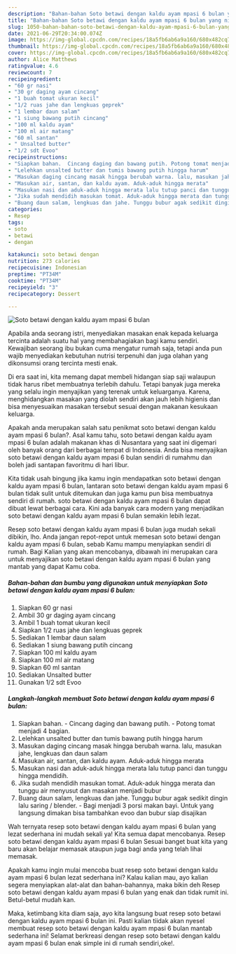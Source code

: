 ```yaml
---
description: "Bahan-bahan Soto betawi dengan kaldu ayam mpasi 6 bulan yang nikmat dan Mudah Dibuat"
title: "Bahan-bahan Soto betawi dengan kaldu ayam mpasi 6 bulan yang nikmat dan Mudah Dibuat"
slug: 1050-bahan-bahan-soto-betawi-dengan-kaldu-ayam-mpasi-6-bulan-yang-nikmat-dan-mudah-dibuat
date: 2021-06-29T20:34:00.074Z
image: https://img-global.cpcdn.com/recipes/18a5fb6ab6a9a160/680x482cq70/soto-betawi-dengan-kaldu-ayam-mpasi-6-bulan-foto-resep-utama.jpg
thumbnail: https://img-global.cpcdn.com/recipes/18a5fb6ab6a9a160/680x482cq70/soto-betawi-dengan-kaldu-ayam-mpasi-6-bulan-foto-resep-utama.jpg
cover: https://img-global.cpcdn.com/recipes/18a5fb6ab6a9a160/680x482cq70/soto-betawi-dengan-kaldu-ayam-mpasi-6-bulan-foto-resep-utama.jpg
author: Alice Matthews
ratingvalue: 4.6
reviewcount: 7
recipeingredient:
- "60 gr nasi"
- "30 gr daging ayam cincang"
- "1 buah tomat ukuran kecil"
- "1/2 ruas jahe dan lengkuas geprek"
- "1 lembar daun salam"
- "1 siung bawang putih cincang"
- "100 ml kaldu ayam"
- "100 ml air matang"
- "60 ml santan"
- " Unsalted butter"
- "1/2 sdt Evoo"
recipeinstructions:
- "Siapkan bahan.  Cincang daging dan bawang putih. Potong tomat menjadi 4 bagian."
- "Lelehkan unsalted butter dan tumis bawang putih hingga harum"
- "Masukan daging cincang masak hingga berubah warna. lalu, masukan jahe, lengkuas dan daun salam"
- "Masukan air, santan, dan kaldu ayam. Aduk-aduk hingga merata"
- "Masukan nasi dan aduk-aduk hingga merata lalu tutup panci dan tunggu hingga mendidih."
- "Jika sudah mendidih masukan tomat. Aduk-aduk hingga merata dan tunggu air menyusut dan masakan menjadi bubur"
- "Buang daun salam, lengkuas dan jahe. Tunggu bubur agak sedikit dingin lalu saring / blender.  Bagi menjadi 3 porsi makan bayi. Untuk yang langsung dimakan bisa tambahkan evoo dan bubur siap disajikan"
categories:
- Resep
tags:
- soto
- betawi
- dengan

katakunci: soto betawi dengan 
nutrition: 273 calories
recipecuisine: Indonesian
preptime: "PT34M"
cooktime: "PT34M"
recipeyield: "3"
recipecategory: Dessert

---
```



![Soto betawi dengan kaldu ayam mpasi 6 bulan](https://img-global.cpcdn.com/recipes/18a5fb6ab6a9a160/680x482cq70/soto-betawi-dengan-kaldu-ayam-mpasi-6-bulan-foto-resep-utama.jpg)

Apabila anda seorang istri, menyediakan masakan enak kepada keluarga tercinta adalah suatu hal yang membahagiakan bagi kamu sendiri. Kewajiban seorang ibu bukan cuma mengatur rumah saja, tetapi anda pun wajib menyediakan kebutuhan nutrisi terpenuhi dan juga olahan yang dikonsumsi orang tercinta mesti enak.

Di era  saat ini, kita memang dapat membeli hidangan siap saji walaupun tidak harus ribet membuatnya terlebih dahulu. Tetapi banyak juga mereka yang selalu ingin menyajikan yang terenak untuk keluarganya. Karena, menghidangkan masakan yang diolah sendiri akan jauh lebih higienis dan bisa menyesuaikan masakan tersebut sesuai dengan makanan kesukaan keluarga. 



Apakah anda merupakan salah satu penikmat soto betawi dengan kaldu ayam mpasi 6 bulan?. Asal kamu tahu, soto betawi dengan kaldu ayam mpasi 6 bulan adalah makanan khas di Nusantara yang saat ini digemari oleh banyak orang dari berbagai tempat di Indonesia. Anda bisa menyajikan soto betawi dengan kaldu ayam mpasi 6 bulan sendiri di rumahmu dan boleh jadi santapan favoritmu di hari libur.

Kita tidak usah bingung jika kamu ingin mendapatkan soto betawi dengan kaldu ayam mpasi 6 bulan, lantaran soto betawi dengan kaldu ayam mpasi 6 bulan tidak sulit untuk ditemukan dan juga kamu pun bisa membuatnya sendiri di rumah. soto betawi dengan kaldu ayam mpasi 6 bulan dapat dibuat lewat berbagai cara. Kini ada banyak cara modern yang menjadikan soto betawi dengan kaldu ayam mpasi 6 bulan semakin lebih lezat.

Resep soto betawi dengan kaldu ayam mpasi 6 bulan juga mudah sekali dibikin, lho. Anda jangan repot-repot untuk memesan soto betawi dengan kaldu ayam mpasi 6 bulan, sebab Kamu mampu menyiapkan sendiri di rumah. Bagi Kalian yang akan mencobanya, dibawah ini merupakan cara untuk menyajikan soto betawi dengan kaldu ayam mpasi 6 bulan yang mantab yang dapat Kamu coba.

<!--inarticleads1-->

##### Bahan-bahan dan bumbu yang digunakan untuk menyiapkan Soto betawi dengan kaldu ayam mpasi 6 bulan:

1. Siapkan 60 gr nasi
1. Ambil 30 gr daging ayam cincang
1. Ambil 1 buah tomat ukuran kecil
1. Siapkan 1/2 ruas jahe dan lengkuas geprek
1. Sediakan 1 lembar daun salam
1. Sediakan 1 siung bawang putih cincang
1. Siapkan 100 ml kaldu ayam
1. Siapkan 100 ml air matang
1. Siapkan 60 ml santan
1. Sediakan  Unsalted butter
1. Gunakan 1/2 sdt Evoo




<!--inarticleads2-->

##### Langkah-langkah membuat Soto betawi dengan kaldu ayam mpasi 6 bulan:

1. Siapkan bahan.  - Cincang daging dan bawang putih. - Potong tomat menjadi 4 bagian.
1. Lelehkan unsalted butter dan tumis bawang putih hingga harum
1. Masukan daging cincang masak hingga berubah warna. lalu, masukan jahe, lengkuas dan daun salam
1. Masukan air, santan, dan kaldu ayam. Aduk-aduk hingga merata
1. Masukan nasi dan aduk-aduk hingga merata lalu tutup panci dan tunggu hingga mendidih.
1. Jika sudah mendidih masukan tomat. Aduk-aduk hingga merata dan tunggu air menyusut dan masakan menjadi bubur
1. Buang daun salam, lengkuas dan jahe. Tunggu bubur agak sedikit dingin lalu saring / blender.  - Bagi menjadi 3 porsi makan bayi. Untuk yang langsung dimakan bisa tambahkan evoo dan bubur siap disajikan




Wah ternyata resep soto betawi dengan kaldu ayam mpasi 6 bulan yang lezat sederhana ini mudah sekali ya! Kita semua dapat mencobanya. Resep soto betawi dengan kaldu ayam mpasi 6 bulan Sesuai banget buat kita yang baru akan belajar memasak ataupun juga bagi anda yang telah lihai memasak.

Apakah kamu ingin mulai mencoba buat resep soto betawi dengan kaldu ayam mpasi 6 bulan lezat sederhana ini? Kalau kalian mau, ayo kalian segera menyiapkan alat-alat dan bahan-bahannya, maka bikin deh Resep soto betawi dengan kaldu ayam mpasi 6 bulan yang enak dan tidak rumit ini. Betul-betul mudah kan. 

Maka, ketimbang kita diam saja, ayo kita langsung buat resep soto betawi dengan kaldu ayam mpasi 6 bulan ini. Pasti kalian tiidak akan nyesel membuat resep soto betawi dengan kaldu ayam mpasi 6 bulan mantab sederhana ini! Selamat berkreasi dengan resep soto betawi dengan kaldu ayam mpasi 6 bulan enak simple ini di rumah sendiri,oke!.

